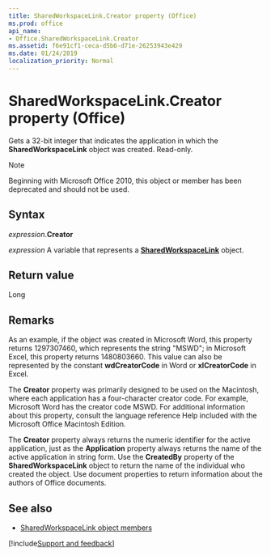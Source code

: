 ```yaml
---
title: SharedWorkspaceLink.Creator property (Office)
ms.prod: office
api_name:
- Office.SharedWorkspaceLink.Creator
ms.assetid: f6e91cf1-ceca-d5b6-d71e-26253943e429
ms.date: 01/24/2019
localization_priority: Normal
---
```



# SharedWorkspaceLink.Creator property (Office)

Gets a 32-bit integer that indicates the application in which the **SharedWorkspaceLink** object was created. Read-only.

> [!NOTE] 
> Beginning with Microsoft Office 2010, this object or member has been deprecated and should not be used.


## Syntax

_expression_.**Creator**

_expression_ A variable that represents a **[SharedWorkspaceLink](Office.SharedWorkspaceLink.md)** object.


## Return value

Long


## Remarks

As an example, if the object was created in Microsoft Word, this property returns 1297307460, which represents the string "MSWD"; in Microsoft Excel, this property returns 1480803660. This value can also be represented by the constant **wdCreatorCode** in Word or **xlCreatorCode** in Excel. 

The **Creator** property was primarily designed to be used on the Macintosh, where each application has a four-character creator code. For example, Microsoft Word has the creator code MSWD. For additional information about this property, consult the language reference Help included with the Microsoft Office Macintosh Edition.

The **Creator** property always returns the numeric identifier for the active application, just as the **Application** property always returns the name of the active application in string form. Use the **CreatedBy** property of the **SharedWorkspaceLink** object to return the name of the individual who created the object. Use document properties to return information about the authors of Office documents.


## See also

- [SharedWorkspaceLink object members](overview/Library-Reference/sharedworkspacelink-members-office.md)



[!include[Support and feedback](~/includes/feedback-boilerplate.md)]
